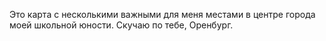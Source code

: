 Это карта с несколькими важными для меня местами в центре города моей школьной юности. Скучаю по тебе, Оренбург.
